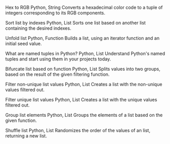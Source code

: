 Hex to RGB
Python, String
Converts a hexadecimal color code to a tuple of integers corresponding to its RGB components.

Sort list by indexes
Python, List
Sorts one list based on another list containing the desired indexes.

Unfold list
Python, Function
Builds a list, using an iterator function and an initial seed value.


What are named tuples in Python?
Python, List
Understand Python's named tuples and start using them in your projects today.

Bifurcate list based on function
Python, List
Splits values into two groups, based on the result of the given filtering function.

Filter non-unique list values
Python, List
Creates a list with the non-unique values filtered out.

Filter unique list values
Python, List
Creates a list with the unique values filtered out.

Group list elements
Python, List
Groups the elements of a list based on the given function.

Shuffle list
Python, List
Randomizes the order of the values of an list, returning a new list.
